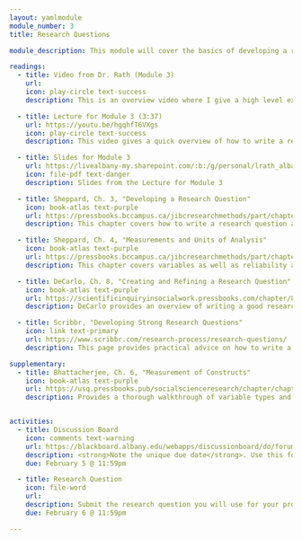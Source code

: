 ```yaml
---
layout: yamlmodule
module_number: 3
title: Research Questions

module_description: This module will cover the basics of developing a research question that will guide your proposal creation for the rest of the semester.

readings:
  - title: Video from Dr. Rath (Module 3)
    url:
    icon: play-circle text-success
    description: This is an overview video where I give a high level explanation of the readings and describe this week's tasks.

  - title: Lecture for Module 3 (3:37)
    url: https://youtu.be/hgqhfT6VXgs
    icon: play-circle text-success
    description: This video gives a quick overview of how to write a research question. Please also watch the video by Scribbr.

  - title: Slides for Module 3
    url: https://livealbany-my.sharepoint.com/:b:/g/personal/lrath_albany_edu/EY5JgJ-w3RREnPgRAWZEQIQBVANxCNWkH82366eNqYBr1Q?e=L3lcxj
    icon: file-pdf text-danger
    description: Slides from the Lecture for Module 3

  - title: Sheppard, Ch. 3, "Developing a Research Question"
    icon: book-atlas text-purple
    url: https://pressbooks.bccampus.ca/jibcresearchmethods/part/chapter-3/
    description: This chapter covers how to write a research question as well as high level overviews of qualitative versus quantitative research.

  - title: Sheppard, Ch. 4, "Measurements and Units of Analysis"
    icon: book-atlas text-purple
    url: https://pressbooks.bccampus.ca/jibcresearchmethods/part/chapter-4/
    description: This chapter covers variables as well as reliability and validity.

  - title: DeCarlo, Ch. 8, "Creating and Refining a Research Question"
    icon: book-atlas text-purple
    url: https://scientificinquiryinsocialwork.pressbooks.com/chapter/8-0-chapter-introduction/
    description: DeCarlo provides an overview of writing a good research question <strong><em>with some specific tips and critiques</em></strong> as well as explanations that augment Sheppard's content.

  - title: Scribbr, "Developing Strong Research Questions"
    icon: link text-primary
    url: https://www.scribbr.com/research-process/research-questions/
    description: This page provides practical advice on how to write a research question. Definitely watch the 4.5 minute video. There is also a quiz to check for understanding that I strongly recommend. <em>Note:</em> Scribbr offers paid editing services, but this course is only using their free content.

supplementary:
  - title: Bhattacherjee, Ch. 6, "Measurement of Constructs"
    icon: book-atlas text-purple
    url: https://usq.pressbooks.pub/socialscienceresearch/chapter/chapter-6-measurement-of-constructs/
    description: Provides a thorough walkthrough of variable types and scales.


activities:
  - title: Discussion Board
    icon: comments text-warning
    url: https://blackboard.albany.edu/webapps/discussionboard/do/forum?action=list_threads&course_id=_174705_1&nav=discussion_board_entry&conf_id=_283757_1&forum_id=_613441_1
    description: <strong>Note the unique due date</strong>. Use this forum to share and give feedback on one another's research question. Title your post with your research question and in the body of your post ask for any specific feedback you would like from your peers. Give feedback to your classmates and integrate their feedback when you submit your research question.
    due: February 5 @ 11:59pm

  - title: Research Question
    icon: file-word
    url:
    description: Submit the research question you will use for your proposal.
    due: February 6 @ 11:59pm

---
```

